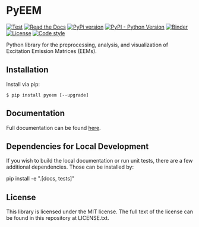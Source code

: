 # PyEEM

[![Test](https://github.com/drewmee/PyEEM/workflows/Test/badge.svg)](https://github.com/drewmee/PyEEM/actions?query=workflow%3ATest)
[![Read the Docs](https://readthedocs.org/projects/pyeem/badge/?version=latest)](https://pyeem.readthedocs.io/)
[![PyPi version](https://img.shields.io/pypi/v/pyeem.svg 'pypi version')](https://pypi.org/project/pyeem/)
[![PyPI - Python Version](https://img.shields.io/pypi/pyversions/pyeem.svg)](https://pypi.org/project/pyeem/)
[![Binder](https://mybinder.org/badge.svg)](https://mybinder.org/v2/gh/drewmee/PyEEM/master?filepath=docs%2Fsource%2Ftutorials%2Fnotebooks)
[![License](https://img.shields.io/github/license/mashape/apistatus.svg)](https://github.com/drewmee/PyEEM/blob/master/LICENSE)
[![Code style](https://img.shields.io/badge/code%20style-black-000000.svg)](https://github.com/psf/black)
<!--- Badge for codecov -->

Python library for the preprocessing, analysis, and visualization of Excitation Emission Matrices (EEMs).

## Installation

Install via pip:

    $ pip install pyeem [--upgrade]

## Documentation

  Full documentation can be found [here](https://pyeem.readthedocs.io/).

## Dependencies for Local Development

If you wish to build the local documentation or run unit tests, there are a few additional dependencies. Those can be installed by:

pip install -e ".[docs, tests]"

## License

This library is licensed under the MIT license. The full text of the license can be found in this repository at LICENSE.txt.